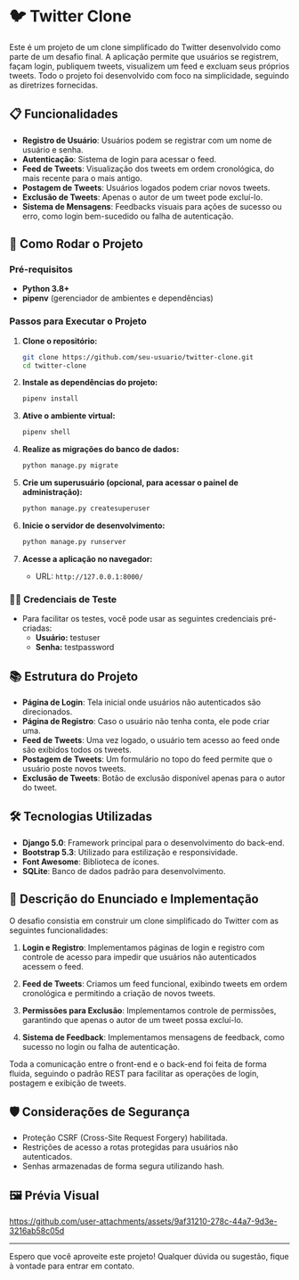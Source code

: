# 🐦 Twitter Clone

Este é um projeto de um clone simplificado do Twitter desenvolvido como parte de um desafio final. A aplicação permite que usuários se registrem, façam login, publiquem tweets, visualizem um feed e excluam seus próprios tweets. Todo o projeto foi desenvolvido com foco na simplicidade, seguindo as diretrizes fornecidas.

## 📋 Funcionalidades

- **Registro de Usuário**: Usuários podem se registrar com um nome de usuário e senha.
- **Autenticação**: Sistema de login para acessar o feed.
- **Feed de Tweets**: Visualização dos tweets em ordem cronológica, do mais recente para o mais antigo.
- **Postagem de Tweets**: Usuários logados podem criar novos tweets.
- **Exclusão de Tweets**: Apenas o autor de um tweet pode excluí-lo.
- **Sistema de Mensagens**: Feedbacks visuais para ações de sucesso ou erro, como login bem-sucedido ou falha de autenticação.

## 🚀 Como Rodar o Projeto

### Pré-requisitos

- **Python 3.8+**
- **pipenv** (gerenciador de ambientes e dependências)

### Passos para Executar o Projeto

1. **Clone o repositório:**

    ```bash
    git clone https://github.com/seu-usuario/twitter-clone.git
    cd twitter-clone
    ```

2. **Instale as dependências do projeto:**

    ```bash
    pipenv install
    ```

3. **Ative o ambiente virtual:**

    ```bash
    pipenv shell
    ```

4. **Realize as migrações do banco de dados:**

    ```bash
    python manage.py migrate
    ```

5. **Crie um superusuário (opcional, para acessar o painel de administração):**

    ```bash
    python manage.py createsuperuser
    ```

6. **Inicie o servidor de desenvolvimento:**

    ```bash
    python manage.py runserver
    ```

7. **Acesse a aplicação no navegador:**

    - URL: `http://127.0.0.1:8000/`

### 🧑‍💻 Credenciais de Teste

- Para facilitar os testes, você pode usar as seguintes credenciais pré-criadas:
    - **Usuário:** testuser
    - **Senha:** testpassword

## 📚 Estrutura do Projeto

- **Página de Login**: Tela inicial onde usuários não autenticados são direcionados.
- **Página de Registro**: Caso o usuário não tenha conta, ele pode criar uma.
- **Feed de Tweets**: Uma vez logado, o usuário tem acesso ao feed onde são exibidos todos os tweets.
- **Postagem de Tweets**: Um formulário no topo do feed permite que o usuário poste novos tweets.
- **Exclusão de Tweets**: Botão de exclusão disponível apenas para o autor do tweet.

## 🛠️ Tecnologias Utilizadas

- **Django 5.0**: Framework principal para o desenvolvimento do back-end.
- **Bootstrap 5.3**: Utilizado para estilização e responsividade.
- **Font Awesome**: Biblioteca de ícones.
- **SQLite**: Banco de dados padrão para desenvolvimento.

## 📝 Descrição do Enunciado e Implementação

O desafio consistia em construir um clone simplificado do Twitter com as seguintes funcionalidades:

1. **Login e Registro**: Implementamos páginas de login e registro com controle de acesso para impedir que usuários não autenticados acessem o feed.

2. **Feed de Tweets**: Criamos um feed funcional, exibindo tweets em ordem cronológica e permitindo a criação de novos tweets.

3. **Permissões para Exclusão**: Implementamos controle de permissões, garantindo que apenas o autor de um tweet possa excluí-lo.

4. **Sistema de Feedback**: Implementamos mensagens de feedback, como sucesso no login ou falha de autenticação.

Toda a comunicação entre o front-end e o back-end foi feita de forma fluida, seguindo o padrão REST para facilitar as operações de login, postagem e exibição de tweets.

## 🛡️ Considerações de Segurança

- Proteção CSRF (Cross-Site Request Forgery) habilitada.
- Restrições de acesso a rotas protegidas para usuários não autenticados.
- Senhas armazenadas de forma segura utilizando hash.

## 🖼️ Prévia Visual
https://github.com/user-attachments/assets/9af31210-278c-44a7-9d3e-3216ab58c05d

---

Espero que você aproveite este projeto! Qualquer dúvida ou sugestão, fique à vontade para entrar em contato.

